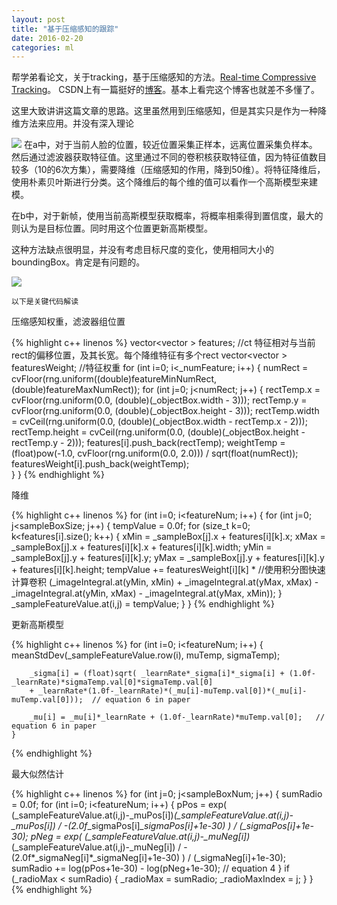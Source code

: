 ```yaml
---
layout: post
title: "基于压缩感知的跟踪"
date: 2016-02-20
categories: ml
---
```


帮学弟看论文，关于tracking，基于压缩感知的方法。[Real-time Compressive Tracking](http://www4.comp.polyu.edu.hk/~cslzhang/CT/CT.htm)。 CSDN上有一篇挺好的[博客](http://blog.csdn.net/pbypby1987/article/details/45641081)。基本上看完这个博客也就差不多懂了。

这里大致讲讲这篇文章的思路。这里虽然用到压缩感知，但是其实只是作为一种降维方法来应用。并没有深入理论

![](http://vsooda.github.io/assets/ct/framework.png)
在a中，对于当前人脸的位置，较近位置采集正样本，远离位置采集负样本。 然后通过滤波器获取特征值。这里通过不同的卷积核获取特征值，因为特征值数目较多（10的6次方集），需要降维（压缩感知的作用，降到50维）。将特征降维后，使用朴素贝叶斯进行分类。这个降维后的每个维的值可以看作一个高斯模型来建模。

在b中，对于新帧，使用当前高斯模型获取概率，将概率相乘得到置信度，最大的则认为是目标位置。同时用这个位置更新高斯模型。

这种方法缺点很明显，并没有考虑目标尺度的变化，使用相同大小的boundingBox。肯定是有问题的。

![](http://vsooda.github.io/assets/ct/algo.png)

``以下是关键代码解读``

压缩感知权重，滤波器组位置

{% highlight c++ linenos %}
vector<vector<Rect> > features; //ct 特征相对与当前rect的偏移位置，及其长宽。每个降维特征有多个rect
vector<vector<float> > featuresWeight; //特征权重
    for (int i=0; i<_numFeature; i++)
	{
		numRect = cvFloor(rng.uniform((double)featureMinNumRect, (double)featureMaxNumRect));
		for (int j=0; j<numRect; j++)
		{
			rectTemp.x = cvFloor(rng.uniform(0.0, (double)(_objectBox.width - 3)));
			rectTemp.y = cvFloor(rng.uniform(0.0, (double)(_objectBox.height - 3)));
			rectTemp.width = cvCeil(rng.uniform(0.0, (double)(_objectBox.width - rectTemp.x - 2)));
			rectTemp.height = cvCeil(rng.uniform(0.0, (double)(_objectBox.height - rectTemp.y - 2)));
			features[i].push_back(rectTemp);
			weightTemp = (float)pow(-1.0, cvFloor(rng.uniform(0.0, 2.0))) / sqrt(float(numRect));
			featuresWeight[i].push_back(weightTemp);           
		}
	}
{% endhighlight %}

降维

{% highlight c++ linenos %}
	for (int i=0; i<featureNum; i++)
	{
		for (int j=0; j<sampleBoxSize; j++)
		{
			tempValue = 0.0f;
			for (size_t k=0; k<features[i].size(); k++)
			{
				xMin = _sampleBox[j].x + features[i][k].x;
				xMax = _sampleBox[j].x + features[i][k].x + features[i][k].width;
				yMin = _sampleBox[j].y + features[i][k].y;
				yMax = _sampleBox[j].y + features[i][k].y + features[i][k].height;
				tempValue += featuresWeight[i][k] *  //使用积分图快速计算卷积
					(_imageIntegral.at<float>(yMin, xMin) +
					_imageIntegral.at<float>(yMax, xMax) -
					_imageIntegral.at<float>(yMin, xMax) -
					_imageIntegral.at<float>(yMax, xMin));
			}
			_sampleFeatureValue.at<float>(i,j) = tempValue;
		}
	}
{% endhighlight %}
	
	
更新高斯模型

{% highlight c++ linenos %}
	for (int i=0; i<featureNum; i++)
	{
		meanStdDev(_sampleFeatureValue.row(i), muTemp, sigmaTemp);
	   
		_sigma[i] = (float)sqrt( _learnRate*_sigma[i]*_sigma[i]	+ (1.0f-_learnRate)*sigmaTemp.val[0]*sigmaTemp.val[0] 
		+ _learnRate*(1.0f-_learnRate)*(_mu[i]-muTemp.val[0])*(_mu[i]-muTemp.val[0]));	// equation 6 in paper

		_mu[i] = _mu[i]*_learnRate + (1.0f-_learnRate)*muTemp.val[0];	// equation 6 in paper
	}
{% endhighlight %}
	
	
最大似然估计
	
{% highlight c++ linenos %}
	for (int j=0; j<sampleBoxNum; j++)
	{
		sumRadio = 0.0f;
		for (int i=0; i<featureNum; i++)
		{
			pPos = exp( (_sampleFeatureValue.at<float>(i,j)-_muPos[i])*(_sampleFeatureValue.at<float>(i,j)-_muPos[i]) / -(2.0f*_sigmaPos[i]*_sigmaPos[i]+1e-30) ) / (_sigmaPos[i]+1e-30);
			pNeg = exp( (_sampleFeatureValue.at<float>(i,j)-_muNeg[i])*(_sampleFeatureValue.at<float>(i,j)-_muNeg[i]) / -(2.0f*_sigmaNeg[i]*_sigmaNeg[i]+1e-30) ) / (_sigmaNeg[i]+1e-30);
			sumRadio += log(pPos+1e-30) - log(pNeg+1e-30);	// equation 4
		}
		if (_radioMax < sumRadio)
		{
			_radioMax = sumRadio;
			_radioMaxIndex = j;
		}
	}
{% endhighlight %}

